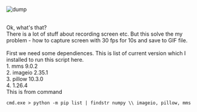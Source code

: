 ![dump](https://github.com/KarolDuracz/scratchpad/blob/main/Webapp/Simple%20http%20server%20python3/Record%20screen%20to%20GIF/output.gif?raw=true)

<br />
Ok, what's that? <br />
There is a lot of stuff about recording screen etc. But this solve the my problem - how to capture screen with 30 fps for 10s and save to GIF file. <br />
<br />
First we need some dependiences. This is list of current version which I installed to run this script here.<br />
1. mms 9.0.2 <br />
2. imageio 2.35.1 <br />
3. pillow 10.3.0 <br />
4.  1.26.4 <br />
This is from command <br />

```
cmd.exe > python -m pip list | findstr numpy \\ imageio, pillow, mms
```
